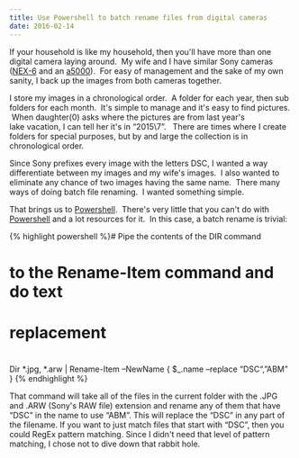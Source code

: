 ```yaml
---
title: Use Powershell to batch rename files from digital cameras
date: 2016-02-14
---
```

If your household is like my household, then you'll have more than one digital camera laying around.  My wife and I have similar Sony cameras ([NEX-6](http://www.dpreview.com/reviews/sony-alpha-nex-6) and an [a5000](http://www.dpreview.com/products/sony/slrs/sony_a5000)).  For easy of management and the sake of my own sanity, I back up the images from both cameras together.

I store my images in a chronological order.  A folder for each year, then sub folders for each month.  It's simple to manage and it's easy to find pictures.  When daughter(0) asks where the pictures are from last year's lake vacation, I can tell her it's in “2015\7”.   There are times where I create folders for special purposes, but by and large the collection is in chronological order.

Since Sony prefixes every image with the letters DSC, I wanted a way differentiate between my images and my wife's images.  I also wanted to eliminate any chance of two images having the same name.  There many ways of doing batch file renaming.  I wanted something simple.

That brings us to [Powershell](https://msdn.microsoft.com/powershell).  There's very little that you can't do with [Powershell](https://technet.microsoft.com/en-us/scriptcenter/dd742419.aspx) and a lot resources for it.  In this case, a batch rename is trivial:

{% highlight powershell %}# Pipe the contents of the DIR command
# to the Rename-Item command and do text
# replacement
#
Dir *.jpg, *.arw | 
  Rename-Item –NewName { $_.name –replace “DSC“,”ABM” }
{% endhighlight %}

That command will take all of the files in the current folder with the .JPG and .ARW (Sony's RAW file) extension and rename any of them that have “DSC” in the name to use “ABM”. This will replace the “DSC” in any part of the filename. If you want to just match files that start with “DSC”, then you could RegEx pattern matching. Since I didn't need that level of pattern matching, I chose not to dive down that rabbit hole.
